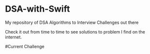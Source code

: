 # DSA-with-Swift
My repository of DSA Algorithms to Interview Challenges out there

Check it out from time to time to see solutions to problem I find on the internet.

#Current Challenge

